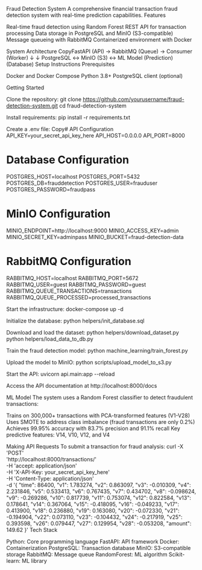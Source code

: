 Fraud Detection System
A comprehensive financial transaction fraud detection system with real-time prediction capabilities.
Features

Real-time fraud detection using Random Forest
REST API for transaction processing
Data storage in PostgreSQL and MinIO (S3-compatible)
Message queueing with RabbitMQ
Containerized environment with Docker

System Architecture
CopyFastAPI (API) → RabbitMQ (Queue) → Consumer (Worker)
    ↓                                    ↓
PostgreSQL ↔ MinIO (S3) ↔ ML Model (Prediction)
(Database)
Setup Instructions
Prerequisites

Docker and Docker Compose
Python 3.8+
PostgreSQL client (optional)

Getting Started

Clone the repository:
git clone https://github.com/yourusername/fraud-detection-system.git
cd fraud-detection-system

Install requirements:
pip install -r requirements.txt

Create a .env file:
Copy# API Configuration
API_KEY=your_secret_api_key_here
API_HOST=0.0.0.0
API_PORT=8000

# Database Configuration
POSTGRES_HOST=localhost
POSTGRES_PORT=5432
POSTGRES_DB=frauddetection
POSTGRES_USER=frauduser
POSTGRES_PASSWORD=fraudpass

# MinIO Configuration
MINIO_ENDPOINT=http://localhost:9000
MINIO_ACCESS_KEY=admin
MINIO_SECRET_KEY=adminpass
MINIO_BUCKET=fraud-detection-data

# RabbitMQ Configuration
RABBITMQ_HOST=localhost
RABBITMQ_PORT=5672
RABBITMQ_USER=guest
RABBITMQ_PASSWORD=guest
RABBITMQ_QUEUE_TRANSACTIONS=transactions
RABBITMQ_QUEUE_PROCESSED=processed_transactions

Start the infrastructure:
docker-compose up -d

Initialize the database:
python helpers/init_database.sql

Download and load the dataset:
python helpers/download_dataset.py
python helpers/load_data_to_db.py

Train the fraud detection model:
python machine_learning/train_forest.py

Upload the model to MinIO:
python scripts/upload_model_to_s3.py

Start the API:
uvicorn api.main:app --reload

Access the API documentation at http://localhost:8000/docs

ML Model
The system uses a Random Forest classifier to detect fraudulent transactions:

Trains on 300,000+ transactions with PCA-transformed features (V1-V28)
Uses SMOTE to address class imbalance (fraud transactions are only 0.2%)
Achieves 99.95% accuracy with 83.7% precision and 91.1% recall
Key predictive features: V14, V10, V12, and V4

Making API Requests
To submit a transaction for fraud analysis:
curl -X 'POST' \
  'http://localhost:8000/transactions/' \
  -H 'accept: application/json' \
  -H 'X-API-Key: your_secret_api_key_here' \
  -H 'Content-Type: application/json' \
  -d '{
  "time": 86400,
  "v1": 1.783274,
  "v2": 0.863097,
  "v3": -0.010309,
  "v4": 2.231846,
  "v5": 0.533413,
  "v6": 0.767435,
  "v7": 0.434702,
  "v8": -0.098624,
  "v9": -0.269286,
  "v10": 0.817739,
  "v11": 0.753074,
  "v12": 0.822584,
  "v13": 0.178641,
  "v14": 0.367064,
  "v15": -0.418095,
  "v16": -0.049233,
  "v17": 0.413900,
  "v18": 0.236880,
  "v19": 0.163080,
  "v20": -0.072330,
  "v21": -0.194904,
  "v22": 0.073110,
  "v23": -0.104432,
  "v24": -0.217919,
  "v25": 0.393598,
  "v26": 0.079447,
  "v27": 0.129954,
  "v28": -0.053208,
  "amount": 149.62
}'
Tech Stack

Python: Core programming language
FastAPI: API framework
Docker: Containerization
PostgreSQL: Transaction database
MinIO: S3-compatible storage
RabbitMQ: Message queue
RandomForest: ML algorithm
Scikit-learn: ML library
